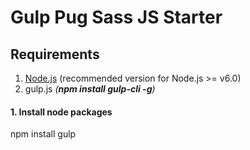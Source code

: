 # Gulp Pug Sass JS Starter

## Requirements
1. [Node.js](https://nodejs.org/en/download/) (recommended version for Node.js >= v6.0)
2. gulp.js _(**npm install gulp-cli -g**)_

#### 1. Install node packages
npm install
gulp